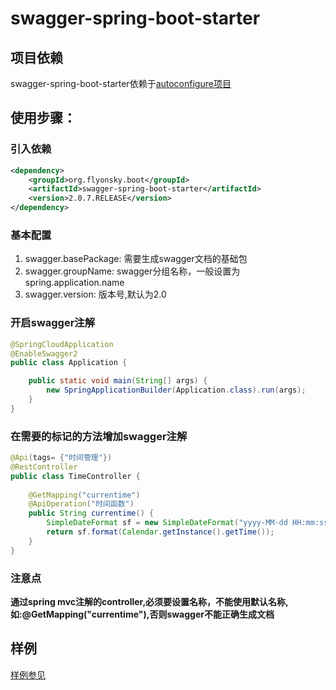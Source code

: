 # swagger-spring-boot-starter

## 项目依赖
swagger-spring-boot-starter依赖于[autoconfigure项目](https://github.com/flyonskycn/autoconfigure)

## 使用步骤：
### 引入依赖
```xml
<dependency>
    <groupId>org.flyonsky.boot</groupId>
    <artifactId>swagger-spring-boot-starter</artifactId>
    <version>2.0.7.RELEASE</version>
</dependency>
```
### 基本配置
1. swagger.basePackage: 需要生成swagger文档的基础包
2. swagger.groupName: swagger分组名称，一般设置为spring.application.name
3. swagger.version: 版本号,默认为2.0
### 开启swagger注解
```java
@SpringCloudApplication
@EnableSwagger2
public class Application {

	public static void main(String[] args) {
		new SpringApplicationBuilder(Application.class).run(args);
	}
}
```
### 在需要的标记的方法增加swagger注解
```java
@Api(tags= {"时间管理"})
@RestController
public class TimeController {
	
	@GetMapping("currentime")
	@ApiOperation("时间函数")
	public String currentime() {
		SimpleDateFormat sf = new SimpleDateFormat("yyyy-MM-dd HH:mm:ss");
		return sf.format(Calendar.getInstance().getTime());
	}
}
```
### 注意点
**通过spring mvc注解的controller,必须要设置名称，不能使用默认名称,如:@GetMapping("currentime"),否则swagger不能正确生成文档**

## 样例
[样例参见](https://github.com/flyonskycn/micro-service-study/tree/master/swaggerdemo)